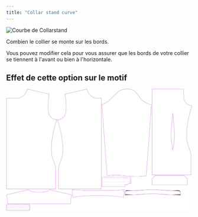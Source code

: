 ```yaml
---
title: "Collar stand curve"
---
```


![Courbe de Collarstand](collarstandcurve.svg)

Combien le collier se monte sur les bords.

<Note>

Vous pouvez modifier cela pour vous assurer que les bords de votre collier se tiennent à l'avant ou bien à l'horizontale.

</Note>

## Effet de cette option sur le motif

![Cette image montre l'effet de cette option en superposant plusieurs variantes qui ont une valeur différente pour cette option](simon_collarstandcurve_sample.svg "Effect of this option on the pattern")
